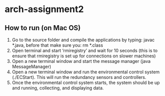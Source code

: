 # arch-assignment2
## How to run (on Mac OS)

1. Go to the source folder and compile the applications by typing: javac \*.java, before that make sure you: rm \*.class
1. Open terminal and start ‘rmiregistry’ and wait for 10 seconds (this is to ensure that rmiregistry is set up for connections on slower machines)
1. Open a new terminal window and start the message manager (java MessageManager)
1. Open a new terminal window and run the environmental control system (./ECStart). This will run the redundancy sensors and controllers.
1. Once the environmental control system starts, the system should be up and running, collecting, and displaying data.
